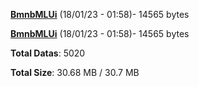 [**BmnbMLUi**](/data/BmnbMLUi.txt) (18/01/23 - 01:58)- 14565 bytes

[**BmnbMLUi**](/data/BmnbMLUi.txt) (18/01/23 - 01:58)- 14565 bytes

**Total Datas**: 5020

**Total Size**: 30.68 MB / 30.7 MB